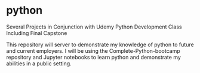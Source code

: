 # python
Several Projects in Conjunction with Udemy Python Development Class Including Final Capstone

This repository will server to demonstrate my knowledge of python to future and current employers.
I will be using the Complete-Python-bootcamp repository and Jupyter notebooks to learn python and demonstrate my abilities in a public setting.


